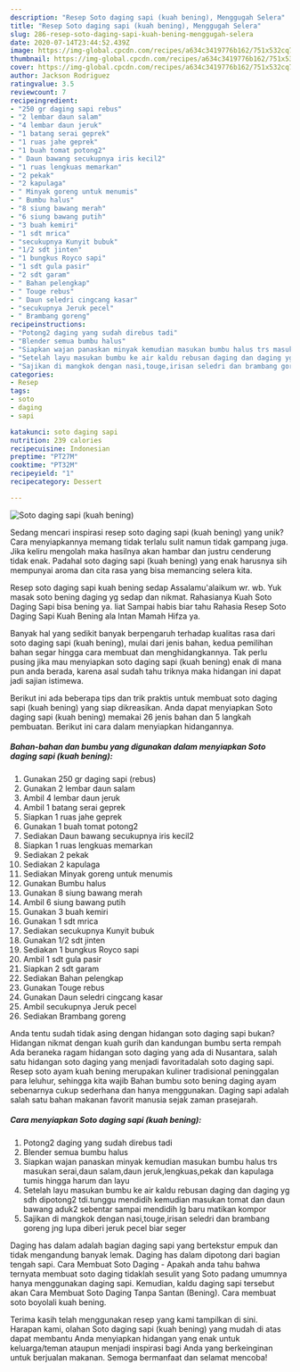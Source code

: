 ```yaml
---
description: "Resep Soto daging sapi (kuah bening), Menggugah Selera"
title: "Resep Soto daging sapi (kuah bening), Menggugah Selera"
slug: 286-resep-soto-daging-sapi-kuah-bening-menggugah-selera
date: 2020-07-14T23:44:52.439Z
image: https://img-global.cpcdn.com/recipes/a634c3419776b162/751x532cq70/soto-daging-sapi-kuah-bening-foto-resep-utama.jpg
thumbnail: https://img-global.cpcdn.com/recipes/a634c3419776b162/751x532cq70/soto-daging-sapi-kuah-bening-foto-resep-utama.jpg
cover: https://img-global.cpcdn.com/recipes/a634c3419776b162/751x532cq70/soto-daging-sapi-kuah-bening-foto-resep-utama.jpg
author: Jackson Rodriguez
ratingvalue: 3.5
reviewcount: 7
recipeingredient:
- "250 gr daging sapi rebus"
- "2 lembar daun salam"
- "4 lembar daun jeruk"
- "1 batang serai geprek"
- "1 ruas jahe geprek"
- "1 buah tomat potong2"
- " Daun bawang secukupnya iris kecil2"
- "1 ruas lengkuas memarkan"
- "2 pekak"
- "2 kapulaga"
- " Minyak goreng untuk menumis"
- " Bumbu halus"
- "8 siung bawang merah"
- "6 siung bawang putih"
- "3 buah kemiri"
- "1 sdt mrica"
- "secukupnya Kunyit bubuk"
- "1/2 sdt jinten"
- "1 bungkus Royco sapi"
- "1 sdt gula pasir"
- "2 sdt garam"
- " Bahan pelengkap"
- " Touge rebus"
- " Daun seledri cingcang kasar"
- "secukupnya Jeruk pecel"
- " Brambang goreng"
recipeinstructions:
- "Potong2 daging yang sudah direbus tadi"
- "Blender semua bumbu halus"
- "Siapkan wajan panaskan minyak kemudian masukan bumbu halus trs masukan serai,daun salam,daun jeruk,lengkuas,pekak dan kapulaga tumis hingga harum dan layu"
- "Setelah layu masukan bumbu ke air kaldu rebusan daging dan daging yg sdh dipotong2 tdi.tunggu mendidih kemudian masukan tomat dan daun bawang aduk2 sebentar sampai mendidih lg baru matikan kompor"
- "Sajikan di mangkok dengan nasi,touge,irisan seledri dan brambang goreng jng lupa diberi jeruk pecel biar seger"
categories:
- Resep
tags:
- soto
- daging
- sapi

katakunci: soto daging sapi 
nutrition: 239 calories
recipecuisine: Indonesian
preptime: "PT27M"
cooktime: "PT32M"
recipeyield: "1"
recipecategory: Dessert

---
```



![Soto daging sapi (kuah bening)](https://img-global.cpcdn.com/recipes/a634c3419776b162/751x532cq70/soto-daging-sapi-kuah-bening-foto-resep-utama.jpg)

Sedang mencari inspirasi resep soto daging sapi (kuah bening) yang unik? Cara menyiapkannya memang tidak terlalu sulit namun tidak gampang juga. Jika keliru mengolah maka hasilnya akan hambar dan justru cenderung tidak enak. Padahal soto daging sapi (kuah bening) yang enak harusnya sih mempunyai aroma dan cita rasa yang bisa memancing selera kita.

Resep soto daging sapi kuah bening sedap Assalamu&#39;alaikum wr. wb. Yuk masak soto bening daging yg sedap dan nikmat. Rahasianya Kuah Soto Daging Sapi bisa bening ya. liat Sampai habis biar tahu Rahasia Resep Soto Daging Sapi Kuah Bening ala Intan Mamah Hifza ya.

Banyak hal yang sedikit banyak berpengaruh terhadap kualitas rasa dari soto daging sapi (kuah bening), mulai dari jenis bahan, kedua pemilihan bahan segar hingga cara membuat dan menghidangkannya. Tak perlu pusing jika mau menyiapkan soto daging sapi (kuah bening) enak di mana pun anda berada, karena asal sudah tahu triknya maka hidangan ini dapat jadi sajian istimewa.


Berikut ini ada beberapa tips dan trik praktis untuk membuat soto daging sapi (kuah bening) yang siap dikreasikan. Anda dapat menyiapkan Soto daging sapi (kuah bening) memakai 26 jenis bahan dan 5 langkah pembuatan. Berikut ini cara dalam menyiapkan hidangannya.

<!--inarticleads1-->

##### Bahan-bahan dan bumbu yang digunakan dalam menyiapkan Soto daging sapi (kuah bening):

1. Gunakan 250 gr daging sapi (rebus)
1. Gunakan 2 lembar daun salam
1. Ambil 4 lembar daun jeruk
1. Ambil 1 batang serai geprek
1. Siapkan 1 ruas jahe geprek
1. Gunakan 1 buah tomat potong2
1. Sediakan  Daun bawang secukupnya iris kecil2
1. Siapkan 1 ruas lengkuas memarkan
1. Sediakan 2 pekak
1. Sediakan 2 kapulaga
1. Sediakan  Minyak goreng untuk menumis
1. Gunakan  Bumbu halus
1. Gunakan 8 siung bawang merah
1. Ambil 6 siung bawang putih
1. Gunakan 3 buah kemiri
1. Gunakan 1 sdt mrica
1. Sediakan secukupnya Kunyit bubuk
1. Gunakan 1/2 sdt jinten
1. Sediakan 1 bungkus Royco sapi
1. Ambil 1 sdt gula pasir
1. Siapkan 2 sdt garam
1. Sediakan  Bahan pelengkap
1. Gunakan  Touge rebus
1. Gunakan  Daun seledri cingcang kasar
1. Ambil secukupnya Jeruk pecel
1. Sediakan  Brambang goreng


Anda tentu sudah tidak asing dengan hidangan soto daging sapi bukan? Hidangan nikmat dengan kuah gurih dan kandungan bumbu serta rempah Ada beraneka ragam hidangan soto daging yang ada di Nusantara, salah satu hidangan soto daging yang menjadi favoritadalah soto daging sapi. Resep soto ayam kuah bening merupakan kuliner tradisional peninggalan para leluhur, sehingga kita wajib Bahan bumbu soto bening daging ayam sebenarnya cukup sederhana dan hanya menggunakan. Daging sapi adalah salah satu bahan makanan favorit manusia sejak zaman prasejarah. 

<!--inarticleads2-->

##### Cara menyiapkan Soto daging sapi (kuah bening):

1. Potong2 daging yang sudah direbus tadi
1. Blender semua bumbu halus
1. Siapkan wajan panaskan minyak kemudian masukan bumbu halus trs masukan serai,daun salam,daun jeruk,lengkuas,pekak dan kapulaga tumis hingga harum dan layu
1. Setelah layu masukan bumbu ke air kaldu rebusan daging dan daging yg sdh dipotong2 tdi.tunggu mendidih kemudian masukan tomat dan daun bawang aduk2 sebentar sampai mendidih lg baru matikan kompor
1. Sajikan di mangkok dengan nasi,touge,irisan seledri dan brambang goreng jng lupa diberi jeruk pecel biar seger


Daging has dalam adalah bagian daging sapi yang bertekstur empuk dan tidak mengandung banyak lemak. Daging has dalam dipotong dari bagian tengah sapi. Cara Membuat Soto Daging - Apakah anda tahu bahwa ternyata membuat soto daging tidaklah sesulit yang Soto padang umumnya hanya menggunakan daging sapi. Kemudian, kaldu daging sapi tersebut akan Cara Membuat Soto Daging Tanpa Santan (Bening). Cara membuat soto boyolali kuah bening. 

Terima kasih telah menggunakan resep yang kami tampilkan di sini. Harapan kami, olahan Soto daging sapi (kuah bening) yang mudah di atas dapat membantu Anda menyiapkan hidangan yang enak untuk keluarga/teman ataupun menjadi inspirasi bagi Anda yang berkeinginan untuk berjualan makanan. Semoga bermanfaat dan selamat mencoba!
